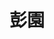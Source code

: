 ---
title: "彭園"
description: "彭園"
layout: shop
keywords:
  - 美食競賽
  - 台灣美食
  - 美食精選
datePublished: "2025-06-30"
dateModified: "2025-07-06"
city: "台北市"
district: "中山區"
address: "台北市中山區林森北路380號2F"
phone: "0225519157"
geo: "25.058392070937916, 121.52540054932882"
google_map: "https://maps.app.goo.gl/ALFGjEpnxhH3mtKf7"
footinder: "https://footinder.com.tw/%E5%8F%B0%E5%8C%97%E5%B8%82%E4%B8%AD%E5%B1%B1%E5%8D%80/31250/"
official: "https://www.pengyuan.com.tw/"
award:
  - name: "500盤"
    year: "2024"
    entries:
      - dishes:
          - "譚府黃金酸菜魚"

---